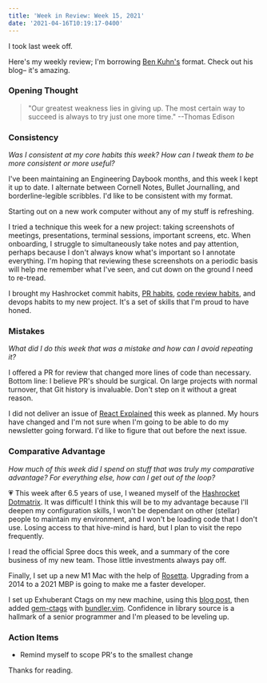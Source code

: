 ```yaml
---
title: 'Week in Review: Week 15, 2021'
date: '2021-04-16T10:19:17-0400'
---
```


I took last week off.

Here's my weekly review; I'm borrowing [Ben Kuhn's](https://www.benkuhn.net/)
format. Check out his blog– it's amazing.

### Opening Thought

> "Our greatest weakness lies in giving up. The most certain way to succeed is
> always to try just one more time."
--Thomas Edison

### Consistency

_Was I consistent at my core habits this week? How can I tweak them to be more
consistent or more useful?_

I've been maintaining an Engineering Daybook months, and this week I kept it up
to date. I alternate between Cornell Notes, Bullet Journalling, and
borderline-legible scribbles. I'd like to be consistent with my format.

Starting out on a new work computer without any of my stuff is refreshing.

I tried a technique this week for a new project: taking screenshots of
meetings, presentations, terminal sessions, important screens, etc. When
onboarding, I struggle to simultaneously take notes and pay attention, perhaps
because I don't always know what's important so I annotate everything. I'm
hoping that reviewing these screenshots on a periodic basis will help me
remember what I've seen, and cut down on the ground I need to re-tread.

I brought my Hashrocket commit habits, [PR
habits](https://hashrocket.com/blog/posts/github-pull-request-and-issue-templates),
[code review habits](https://conventionalcomments.org/), and devops habits to
my new project. It's a set of skills that I'm proud to have honed.

### Mistakes

_What did I do this week that was a mistake and how can I avoid repeating it?_

I offered a PR for review that changed more lines of code than necessary.
Bottom line: I believe PR's should be surgical. On large projects with normal
turnover, that Git history is invaluable. Don't step on it without a great
reason.

I did not deliver an issue of [React
Explained](https://www.getrevue.co/profile/react-explained) this week as
planned. My hours have changed and I'm not sure when I'm going to be able to do
my newsletter going forward. I'd like to figure that out before the next
issue.

### Comparative Advantage

_How much of this week did I spend on stuff that was truly my comparative
advantage? For everything else, how can I get out of the loop?_

💗 This week after 6.5 years of use, I weaned myself of the [Hashrocket
Dotmatrix](https://github.com/hashrocket/dotmatrix). It was difficult! I think
this will be to my advantage because I'll deepen my configuration skills, I
won't be dependant on other (stellar) people to maintain my environment, and I
won't be loading code that I don't use. Losing access to that hive-mind is
hard, but I plan to visit the repo frequently.

I read the official Spree docs this week, and a summary of the core business of
my new team. Those little investments always pay off.

Finally, I set up a new M1 Mac with the help of
[Rosetta](https://news.ycombinator.com/item?id=25204824). Upgrading from a 2014
to a 2021 MBP is going to make me a faster developer.

I set up Exhuberant Ctags on my new machine, using this [blog
post](https://galea.medium.com/getting-started-with-ctags-vim-on-macos-87bcb07cf6d),
then added [gem-ctags](https://github.com/tpope/gem-ctags) with
[bundler.vim](https://github.com/tpope/vim-bundler). Confidence in library
source is a hallmark of a senior programmer and I'm pleased to be leveling up.

### Action Items

- Remind myself to scope PR's to the smallest change

Thanks for reading.
